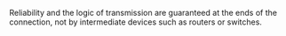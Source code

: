 Reliability and the logic of transmission are guaranteed at the ends of the connection, not by intermediate devices such as routers or switches.

